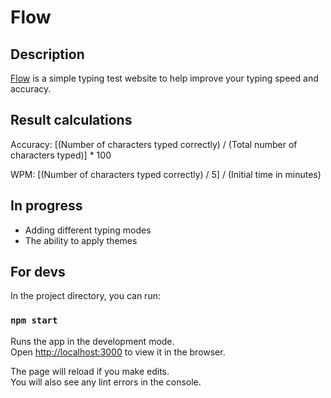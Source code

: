 # Flow

## Description
[Flow](https://aivee-teodocio.github.io/flow/) is a simple typing test website to help improve your typing speed and accuracy.

## Result calculations
Accuracy: [(Number of characters typed correctly) / (Total number of characters typed)] * 100

WPM: [(Number of characters typed correctly) / 5] / (Initial time in minutes)

## In progress
- Adding different typing modes
- The ability to apply themes

## For devs
In the project directory, you can run:
### `npm start`

Runs the app in the development mode.\
Open [http://localhost:3000](http://localhost:3000) to view it in the browser.

The page will reload if you make edits.\
You will also see any lint errors in the console.
